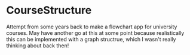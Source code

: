 # CourseStructure
Attempt from some years back to make a flowchart app for university courses. May have another go at this at some point because realistically this can be implemented with a graph structrue, which I wasn't really thinking about back then!
